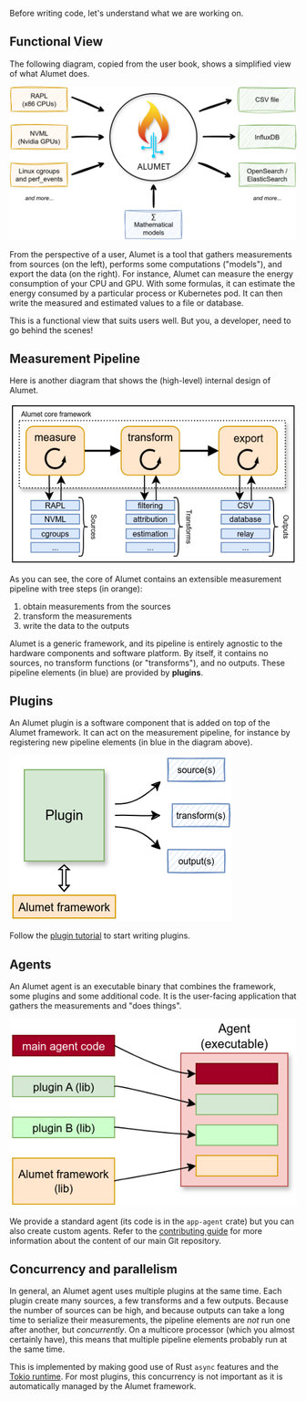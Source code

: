 Before writing code, let's understand what we are working on.

## Functional View


The following diagram, copied from the user book, shows a simplified view of what Alumet does.

![](../resources/diagrams/alumet-functional-view.png)

From the perspective of a user, Alumet is a tool that gathers measurements from sources (on the left), performs some computations ("models"), and export the data (on the right).
For instance, Alumet can measure the energy consumption of your CPU and GPU. With some formulas, it can estimate the energy consumed by a particular process or Kubernetes pod.
It can then write the measured and estimated values to a file or database.

This is a functional view that suits users well.
But you, a developer, need to go behind the scenes! 

## Measurement Pipeline

Here is another diagram that shows the (high-level) internal design of Alumet.

![](../resources/diagrams/alumet-high-level-steps.png)

As you can see, the core of Alumet contains an extensible measurement pipeline with tree steps (in orange):
1. obtain measurements from the sources
2. transform the measurements
3. write the data to the outputs

Alumet is a generic framework, and its pipeline is entirely agnostic to the hardware components and software platform.
By itself, it contains no sources, no transform functions (or "transforms"), and no outputs.
These pipeline elements (in blue) are provided by **plugins**.

## Plugins

An Alumet plugin is a software component that is added on top of the Alumet framework.
It can act on the measurement pipeline, for instance by registering new pipeline elements (in blue in the diagram above).

![](../resources/diagrams/plugin-produces-elements.png)

Follow the [plugin tutorial](../plugins/tutorial/0_intro.md) to start writing plugins.

## Agents

An Alumet agent is an executable binary that combines the framework, some plugins and some additional code.
It is the user-facing application that gathers the measurements and "does things".

![](../resources/diagrams/alumet-agent-aggregate.png)

We provide a standard agent (its code is in the `app-agent` crate) but you can also create custom agents. <!-- TODO tuto pour créer un agent personnalisé -->
Refer to the [contributing guide](https://github.com/alumet-dev/alumet/blob/main/CONTRIBUTING.md) for more information about the content of our main Git repository.

## Concurrency and parallelism

In general, an Alumet agent uses multiple plugins at the same time. Each plugin create many sources, a few transforms and a few outputs.
Because the number of sources can be high, and because outputs can take a long time to serialize their measurements, the pipeline elements are _not_ run one after another, but _concurrently_.
On a multicore processor (which you almost certainly have), this means that multiple pipeline elements probably run at the same time.

This is implemented by making good use of Rust `async` features and the [Tokio runtime](https://tokio.rs).
For most plugins, this concurrency is not important as it is automatically managed by the Alumet framework.
